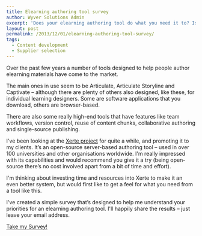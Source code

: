 ```yaml
---
title: Elearning authoring tool survey
author: Wyver Solutions Admin
excerpt: 'Does your elearning authoring tool do what you need it to? Is it able to grow with your team? Please take my simple survey to help me feed into the Xerte open-source development process. '
layout: post
permalink: /2013/12/01/elearning-authoring-tool-survey/
tags:
  - Content development
  - Supplier selection
---
```

Over the past few years a number of tools designed to help people author elearning materials have come to the market.

The main ones in use seem to be Articulate, Articulate Storyline and Captivate &#8211; although there are plenty of others also designed, like these, for individual learning designers. Some are software applications that you download, others are browser-based.

There are also some really high-end tools that have features like team workflows, version control, reuse of content chunks, collaborative authoring and single-source publishing.

I've been looking at the <a title="Xerte Community website" href="http://www.xerte.org.uk/" target="_blank">Xerte project</a> for quite a while, and promoting it to my clients. It&#8217;s an open-source server-based authoring tool &#8211; used in over 100 universities and other organisations worldwide. I'm really impressed with its capabilities and would recommend you give it a try (being open-source there&#8217;s no cost involved apart from a bit of time and effort).

I'm thinking about investing time and resources into Xerte to make it an even better system, but would first like to get a feel for what you need from a tool like this.

I've created a simple survey that&#8217;s designed to help me understand your priorities for an elearning authoring tool. I'll happily share the results &#8211; just leave your email address.

<span><a class="pd-embed" id="pd1385745184774" href="http://berthelemy.polldaddy.com/s/elearning-authoring-tools">Take my Survey!</a></span>
